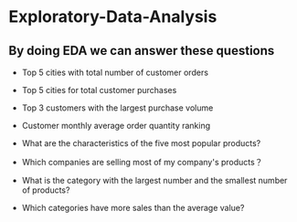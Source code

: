 # Exploratory-Data-Analysis

## By doing EDA we can answer these questions

- Top 5 cities with total number of customer orders

- Top 5 cities for total customer purchases

- Top 3 customers with the largest purchase volume

- Customer monthly average order quantity ranking

- What are the characteristics of the five most popular products?

- Which companies are selling most of my company's products？

- What is the category with the largest number and the smallest number of products?

- Which categories have more sales than the average value?
